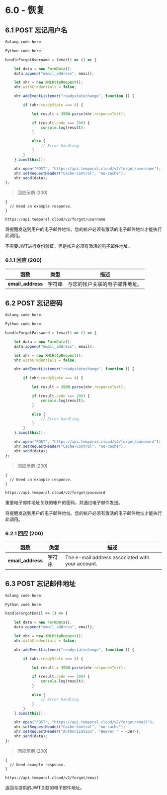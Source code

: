 # 6.0 - 恢复

## 6.1 POST 忘记用户名

```go
Golang code here.
```

```python
Python code here.
```

```javascript
handleForgotUsername = (email) => () => {

    let data = new FormData();
    data.append("email_address", email);

    let xhr = new XMLHttpRequest();
    xhr.withCredentials = false;

    xhr.addEventListener("readystatechange", function () {

        if (xhr.readyState === 4) {

            let result = JSON.parse(xhr.responseText);

            if (result.code === 200) {
                console.log(result);
            }

            else {
                // Error handling.
            }
        }
    }.bind(this));

    xhr.open("POST", "https://api.temporal.cloud/v2/forgot/username");
    xhr.setRequestHeader("Cache-Control", "no-cache");
    xhr.send(data);
};
```

> 回应示例 (200)

```
{
  // Need an example response.
}
```

`https://api.temporal.cloud/v2/forgot/username`

将提醒发送到用户的电子邮件地址。您的帐户必须有激活的电子邮件地址才能执行此调用。

<aside class="success">
不需要JWT进行身份验证，但是帐户必须有激活的电子邮件地址。
</aside>

### 6.1.1 回应 (200)

| 函数 | 类型 | 描述
|-----------|------|-------------
| <b>email_address</b> | 字符串 | 与您的帐户关联的电子邮件地址。

## 6.2 POST 忘记密码

```go
Golang code here.
```

```python
Python code here.
```

```javascript
handleForgotPassword = (email) => () => {

    let data = new FormData();
    data.append("email_address", email);

    let xhr = new XMLHttpRequest();
    xhr.withCredentials = false;

    xhr.addEventListener("readystatechange", function () {

        if (xhr.readyState === 4) {

            let result = JSON.parse(xhr.responseText);

            if (result.code === 200) {
                console.log(result);
            }

            else {
                // Error handling.
            }
        }
    }.bind(this));

    xhr.open("POST", "https://api.temporal.cloud/v2/forgot/password");
    xhr.setRequestHeader("Cache-Control", "no-cache");
    xhr.send(data);
};
```

> 回应示例 (200)

```
{
  // Need an example response.
}
```

`https://api.temporal.cloud/v2/forgot/password`

重置电子邮件地址关联的帐户的密码，并通过电子邮件发送。

<aside class="success">
将提醒发送到用户的电子邮件地址。您的帐户必须有激活的电子邮件地址才能执行此调用。
</aside>

### 6.2.1 回应 (200)

| 函数 | 类型 | 描述
|-----------|------|-------------
| <b>email_address</b> | 字符串 | The e-mail address associated with your account.

## 6.3 POST 忘记邮件地址

```go
Golang code here.
```

```python
Python code here.
```

```javascript
handleForgotEmail => () => {

    let data = new FormData();
    data.append("email_address", email);

    let xhr = new XMLHttpRequest();
    xhr.withCredentials = false;

    xhr.addEventListener("readystatechange", function () {

        if (xhr.readyState === 4) {

            let result = JSON.parse(xhr.responseText);

            if (result.code === 200) {
                console.log(result);
            }

            else {
                // Error handling.
            }
        }
    }.bind(this));

    xhr.open("POST", "https://api.temporal.cloud/v2/forgot/email");
    xhr.setRequestHeader("Cache-Control", "no-cache");
    xhr.setRequestHeader("Authorization", "Bearer " + <JWT>);
    xhr.send(data);
};
```

> 回应示例 (200)

```
{
  // Need example response.
}
```

`https://api.temporal.cloud/v2/forgot/email`

返回与提供的JWT关联的电子邮件地址。
